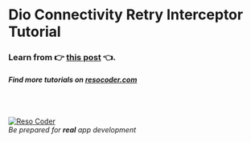 # Dio Connectivity Retry Interceptor Tutorial

### Learn from :point_right: [this post](https://resocoder.com/dio-connectivity-interceptor-tutorial) :point_left:.

#### _Find more tutorials on [resocoder.com](https://resocoder.com)_

<br />
<br />

[![Reso Coder](https://resocoder.com/wp-content/uploads/2019/09/logo_with_text_signature.png)](https://resocoder.com)
<br />
_Be prepared for **real** app development_
